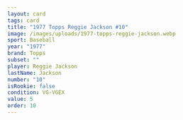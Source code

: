 ```yaml
---
layout: card
tags: card
title: "1977 Topps Reggie Jackson #10"
image: /images/uploads/1977-topps-reggie-jackson.webp
sport: Baseball
year: "1977"
brand: Topps
subset: ""
player: Reggie Jackson
lastName: Jackson
number: "10"
isRookie: false
condition: VG-VGEX
value: 5
order: 10
---
```

